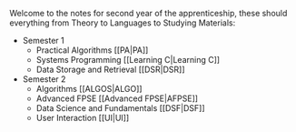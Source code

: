 Welcome to the notes for second year of the apprenticeship, these should everything from Theory to Languages to Studying Materials:

- Semester 1
	- Practical Algorithms [[PA|PA]]
	- Systems Programming [[Learning C|Learning C]]
	- Data Storage and Retrieval [[DSR|DSR]]
- Semester 2
	- Algorithms [[ALGOS|ALGO]]
	- Advanced FPSE [[Advanced FPSE|AFPSE]]
	- Data Science and Fundamentals [[DSF|DSF]]
	- User Interaction [[UI|UI]]
